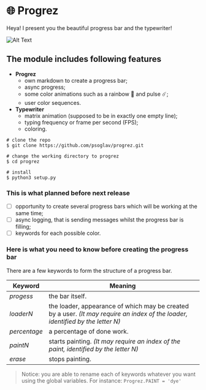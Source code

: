 # :globe_with_meridians: Progrez
Heya! I present you the beautiful progress bar and the typewriter!

![Alt Text](https://s8.gifyu.com/images/2020-10-25-15-46-53.gif)

## The module includes following features
* **Progrez**
	* own markdown to create a progress bar;
	* async progress;
	* some color animations	such as a rainbow :rainbow: and pulse :comet:;
	* user color sequences.
* **Typewriter**
	* matrix animation (supposed to be in exactly one empty line);
	* typing frequency or frame per second (FPS);
	* coloring.

```console
# clone the repo
$ git clone https://github.com/psoglav/progrez.git

# change the working directory to progrez
$ cd progrez

# install
$ python3 setup.py
```

### This is what planned before next release
- [ ] opportunity to create several progress bars which will be working at the same time;
- [ ] async logging, that is sending messages whilst the progress bar is filling;
- [ ] keywords for each possible color.

### Here is what you need to know before creating the progress bar
There are a few keywords to form the structure of a progress bar.

Keyword | Meaning
------------ | -------------
$progess$ | the bar itself.
$loaderN$ | the loader, appearance of which may be created by a user. *(It may require an index of the loader, identified by the letter N)*
$percentage$ | a percentage of done work.
$paintN$ | starts painting. *(It may require an index of the paint, identified by the letter N)*
$erase$ | stops painting.

> Notice: you are able to rename each of keywords whatever you want using the global variables. For instance: `Progrez.PAINT = 'dye'`


